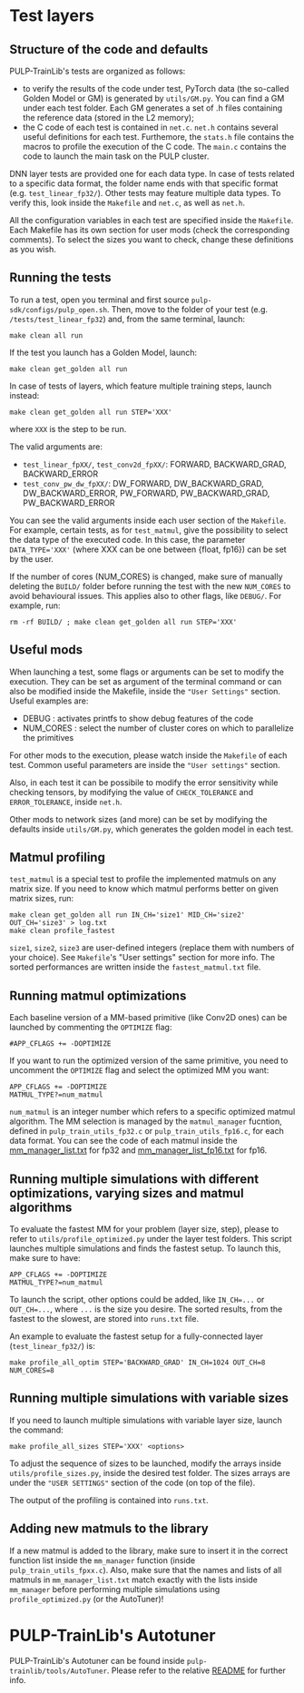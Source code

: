 # Test layers

## Structure of the code and defaults

PULP-TrainLib's tests are organized as follows:

- to verify the results of the code under test, PyTorch data (the so-called Golden Model or GM) is generated by `utils/GM.py`. You can find a GM under each test folder. Each GM generates a set of .h files containing the reference data (stored in the L2 memory);
- the C code of each test is contained in `net.c`. `net.h` contains several useful definitions for each test. Furthemore, the `stats.h` file contains the macros to profile the execution of the C code. The `main.c` contains the code to launch the main task on the PULP cluster.

DNN layer tests are provided one for each data type. In case of tests related to a specific data format, the folder name ends with that specific format (e.g. `test_linear_fp32/`). Other tests may feature multiple data types. To verify this, look inside the `Makefile` and `net.c`, as well as `net.h`.

All the configuration variables in each test are specified inside the `Makefile`. Each Makefile has its own section for user mods (check the corresponding comments). To select the sizes you want to check, change these definitions as you wish.

## Running the tests

To run a test, open you terminal and first source `pulp-sdk/configs/pulp_open.sh`. Then, move to the folder of your test (e.g. `/tests/test_linear_fp32`) and, from the same terminal, launch:

```
make clean all run
```

If the test you launch has a Golden Model, launch:

```
make clean get_golden all run
```

In case of tests of layers, which feature multiple training steps, launch instead:

```
make clean get_golden all run STEP='XXX'
```

where `XXX` is the step to be run. 

The valid arguments are:

- `test_linear_fpXX/`, `test_conv2d_fpXX/`: FORWARD, BACKWARD_GRAD, BACKWARD_ERROR
- `test_conv_pw_dw_fpXX/`: DW_FORWARD, DW_BACKWARD_GRAD, DW_BACKWARD_ERROR, PW_FORWARD, PW_BACKWARD_GRAD, PW_BACKWARD_ERROR

You can see the valid arguments inside each user section of the `Makefile`. For example, certain tests, as for `test_matmul`, give the possibility to select the data type of the executed code. In this case, the parameter `DATA_TYPE='XXX'` (where XXX can be one between {float, fp16}) can be set by the user. 

If the number of cores (NUM_CORES) is changed, make sure of manually deleting the `BUILD/` folder before running the test with the new `NUM_CORES` to avoid behavioural issues.
This applies also to other flags, like `DEBUG/`. For example, run:

```
rm -rf BUILD/ ; make clean get_golden all run STEP='XXX'
```

## Useful mods

When launching a test, some flags or arguments can be set to modify the execution. They can be set as argument of the terminal command or can also be modified inside the Makefile, inside the `"User Settings"` section. Useful examples are:

- DEBUG : activates printfs to show debug features of the code
- NUM_CORES : select the number of cluster cores on which to parallelize the primitives

For other mods to the execution, please watch inside the `Makefile` of each test. Common useful parameters are inside the `"User settings"` section.

Also, in each test it can be possibile to modify the error sensitivity while checking tensors, by modifying the value of `CHECK_TOLERANCE` and `ERROR_TOLERANCE`, inside `net.h`.

Other mods to network sizes (and more) can be set by modifying the defaults inside `utils/GM.py`, which generates the golden model in each test.

## Matmul profiling

`test_matmul` is a special test to profile the implemented matmuls on any matrix size. If you need to know which matmul performs better on given matrix sizes, run:

```
make clean get_golden all run IN_CH='size1' MID_CH='size2' OUT_CH='size3' > log.txt
make clean profile_fastest
```

`size1`, `size2`, `size3` are user-defined integers (replace them with numbers of your choice). 
See `Makefile`'s "User settings" section for more info. The sorted performances are written inside the `fastest_matmul.txt` file.

## Running matmul optimizations

Each baseline version of a MM-based primitive (like Conv2D ones) can be launched by commenting the `OPTIMIZE` flag:

```
#APP_CFLAGS += -DOPTIMIZE
```

If you want to run the optimized version of the same primitive, you need to uncomment the `OPTIMIZE` flag and select the optimized MM you want:

```
APP_CFLAGS += -DOPTIMIZE
MATMUL_TYPE?=num_matmul
```

`num_matmul` is an integer number which refers to a specific optimized matmul algorithm. The MM selection is managed by the `matmul_manager` fucntion, defined in `pulp_train_utils_fp32.c` or `pulp_train_utils_fp16.c`, for each data format. You can see the code of each matmul inside the [mm_manager_list.txt](./mm_manager_list.txt) for fp32 and [mm_manager_list_fp16.txt](./mm_manager_list_fp16.txt) for fp16.

## Running multiple simulations with different optimizations, varying sizes and matmul algorithms

To evaluate the fastest MM for your problem (layer size, step), please to refer to `utils/profile_optimized.py` under the layer test folders. This script launches multiple simulations and finds the fastest setup. To launch this, make sure to have:

```
APP_CFLAGS += -DOPTIMIZE
MATMUL_TYPE?=num_matmul
```

To launch the script, other options could be added, like `IN_CH=...` or `OUT_CH=...`, where `...` is the size you desire. The sorted results, from the fastest to the slowest, are stored into `runs.txt` file.

An example to evaluate the fastest setup for a fully-connected layer (`test_linear_fp32/`) is:

```
make profile_all_optim STEP='BACKWARD_GRAD' IN_CH=1024 OUT_CH=8 NUM_CORES=8
```

## Running multiple simulations with variable sizes

If you need to launch multiple simulations with variable layer size, launch the command:

```
make profile_all_sizes STEP='XXX' <options>
```

To adjust the sequence of sizes to be launched, modify the arrays inside `utils/profile_sizes.py`, inside the desired test folder. The sizes arrays are under the `"USER SETTINGS"` section of the code (on top of the file).

The output of the profiling is contained into `runs.txt`.

## Adding new matmuls to the library

If a new matmul is added to the library, make sure to insert it in the correct function list inside the `mm_manager` function (inside `pulp_train_utils_fpxx.c`).
Also, make sure that the names and lists of all matmuls in `mm_manager_list.txt` match exactly with the lists inside `mm_manager` before performing multiple simulations using `profile_optimized.py` (or the AutoTuner)!

# PULP-TrainLib's Autotuner

PULP-TrainLib's Autotuner can be found inside `pulp-trainlib/tools/AutoTuner`. Please refer to the relative [README](../tools/README.md) for further info.

